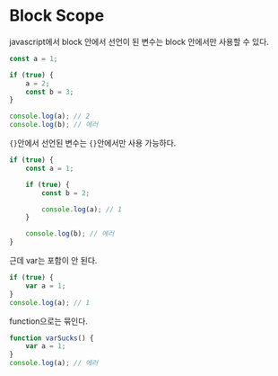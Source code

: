 # Block Scope

javascript에서 block 안에서 선언이 된 변수는 block 안에서만 사용할 수 있다.

```javascript
const a = 1;

if (true) {
    a = 2;
    const b = 3;
}

console.log(a); // 2
console.log(b); // 에러
```

``{}``안에서 선언된 변수는 ``{}``안에서만 사용 가능하다. 

```javascript
if (true) {
    const a = 1;

    if (true) {
        const b = 2;

        console.log(a); // 1
    }

    console.log(b); // 에러
}
```

근데 var는 포함이 안 된다.

```javascript
if (true) {
    var a = 1;
}
console.log(a); // 1
```

function으로는 묶인다.

```javascript
function varSucks() {
    var a = 1;
}
console.log(a); // 에러
```